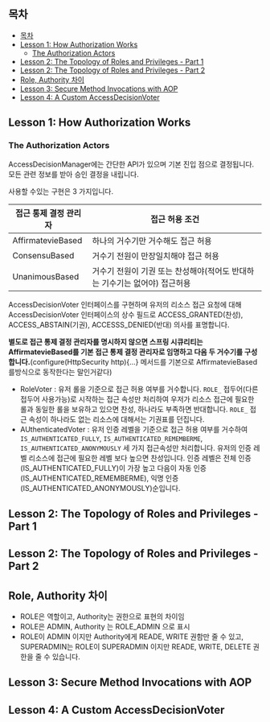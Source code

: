 
## 목차

<!-- TOC -->

- [목차](#목차)
- [Lesson 1: How Authorization Works](#lesson-1-how-authorization-works)
    - [The Authorization Actors](#the-authorization-actors)
- [Lesson 2: The Topology of Roles and Privileges - Part 1](#lesson-2-the-topology-of-roles-and-privileges---part-1)
- [Lesson 2: The Topology of Roles and Privileges - Part 2](#lesson-2-the-topology-of-roles-and-privileges---part-2)
- [Role, Authority 차이](#role-authority-차이)
- [Lesson 3: Secure Method Invocations with AOP](#lesson-3-secure-method-invocations-with-aop)
- [Lesson 4: A Custom AccessDecisionVoter](#lesson-4-a-custom-accessdecisionvoter)

<!-- /TOC -->

## Lesson 1: How Authorization Works

### The Authorization Actors
AccessDecisionManager에는 간단한 API가 있으며 기본 진입 점으로 결정됩니다. 모든 관련 정보를 받아 승인 결정을 내립니다.

사용할 수있는 구현은 3 가지입니다.

| 접근 통제 결정 관리자      | 접근 허용 조건                                   |
|-------------------|--------------------------------------------|
| AffirmatevieBased | 하나의 거수기만 거수해도 접근 허용                        |
| ConsensuBased     | 거수기 전원이 만장일치해야 접근 허용                       |
| UnanimousBased    | 거수기 전원이 기권 또는 찬성해야(적어도 반대하는 기수기는 없어야) 접근허용 |

AccessDecisionVoter 인터페이스를 구현하며 유저의 리소스 접근 요청에 대해 AccessDecisionVoter 인터페이스의 상수 필드로 ACCESS_GRANTED(찬성), ACCESS_ABSTAIN(기권), ACCESSS_DENIED(반대) 의사를 표명합니다.

**별도로 접근 통제 결정 관리자를 명시하지 않으면 스프링 시큐리티는 AffirmatevieBased를 기본 접근 통제 결정 관리자로 임명하고 다음 두 거수기를 구성합니다.**(configure(HttpSecurity http){...} 메서드를 기본으로 AffirmatevieBased를방식으로 동작한다는 말인거같다)

* RoleVoter : 유저 롤을 기준으로 접근 허용 여부를 거수합니다. `ROLE_` 접두어(다른 접두어 사용가능)로 시작하는 접근 속성만 처리하여 우저가 리소스 접근에 필요한 롤과 동일한 롤을 보유하고 있으면 찬성, 하나라도 부족하면 반대합니다. `ROLE_` 접근 속성이 하나라도 없는 리소스에 대해서는 기권표를 던집니다.
* AUthenticatedVoter : 유저 인증 레벨을 기준으로 접근 허용 여부를 거수하여 `IS_AUTHENTICATED_FULLY`, `IS_AUTHENTICATED_REMEMBERME`, `IS_AUTHENTICATED_ANONYMOUSLY` 세 가지 접근속성만 처리합니다. 유저의 인증 레벨 리소스에 접근에 필요한 레벨 보다 높으면 찬성입니다. 인증 레벨은 전체 인증(IS_AUTHENTICATED_FULLY)이 가장 높고 다음이 자동 인증(IS_AUTHENTICATED_REMEMBERME), 익명 인증 (IS_AUTHENTICATED_ANONYMOUSLY)순입니다.
  


## Lesson 2: The Topology of Roles and Privileges - Part 1

## Lesson 2: The Topology of Roles and Privileges - Part 2

## Role, Authority 차이

* ROLE은 역할이고, Authority는 권한으로 표현의 차이임
* ROLE은 ADMIN, Authority 는 ROLE_ADMIN 으로 표시
* ROLE이 ADMIN 이지만 Authority에게 READE, WRITE 권함만 줄 수 있고, SUPERADMIN는 ROLE이 SUPERADMIN 이지만 READE, WRITE, DELETE 권한을 줄 수 있습니다.

## Lesson 3: Secure Method Invocations with AOP

## Lesson 4: A Custom AccessDecisionVoter